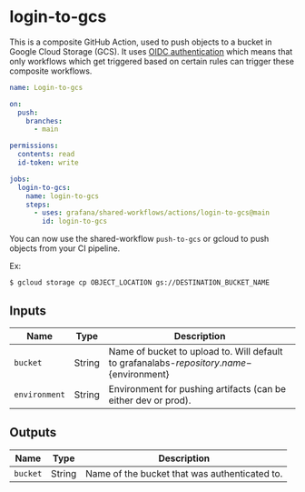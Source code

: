 # login-to-gcs

This is a composite GitHub Action, used to push objects to a bucket in Google Cloud Storage (GCS).
It uses [OIDC authentication](https://docs.github.com/en/actions/deployment/security-hardening-your-deployments/about-security-hardening-with-openid-connect)
which means that only workflows which get triggered based on certain rules can
trigger these composite workflows.

```yaml
name: Login-to-gcs

on:
  push:
    branches:
      - main

permissions:
  contents: read
  id-token: write

jobs:
  login-to-gcs:
    name: login-to-gcs
    steps:
      - uses: grafana/shared-workflows/actions/login-to-gcs@main
        id: login-to-gcs
```

You can now use the shared-workflow `push-to-gcs` or gcloud to push objects from your CI pipeline.

Ex: 
```
$ gcloud storage cp OBJECT_LOCATION gs://DESTINATION_BUCKET_NAME
```

## Inputs

| Name          | Type   | Description                                                                                |
| ------------- | ------ | ------------------------------------------------------------------------------------------ |
| `bucket`      | String | Name of bucket to upload to. Will default to grafanalabs-${repository.name}-${environment} |
| `environment` | String | Environment for pushing artifacts (can be either dev or prod).                             |

## Outputs

| Name     | Type   | Description                                   |
| -------- | ------ | --------------------------------------------- |
| `bucket` | String | Name of the bucket that was authenticated to. |

